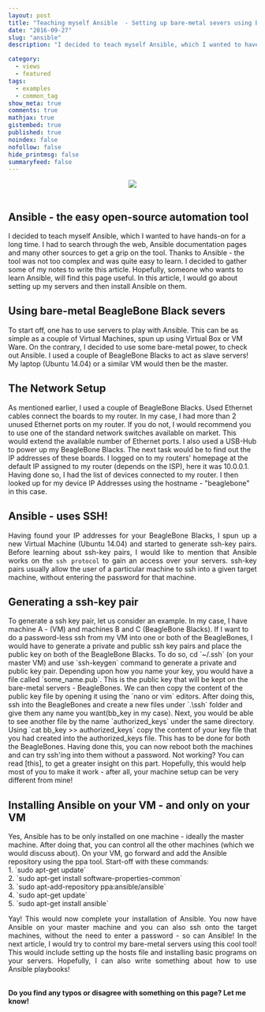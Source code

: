 ```yaml
---
layout: post
title: "Teaching myself Ansible  - Setting up bare-metal severs using BeagleBone Blacks"
date: "2016-09-27"
slug: "ansible"
description: "I decided to teach myself Ansible, which I wanted to have hands-on for a long time. I had to search through the web, Ansible documentation pages and many other sources to get a grip on the tool. Thanks to Ansible - the tool was not too complex and was quite easy to learn. I decided to gather some of my notes to write this article. Hopefully, someone who wants to learn Ansible, will find this page useful. In this article, I would go about setting up my servers and then install Ansible on them."

category:
  - views
  - featured
tags:
  - examples
  - common_tag
show_meta: true
comments: true
mathjax: true
gistembed: true
published: true
noindex: false
nofollow: false
hide_printmsg: false
summaryfeed: false
---
```



<style>
p {
  text-align: justify
}</style>
<div style="text-align:center"><img src ="https://codereviewvideos.com/blog/wp-content/uploads/2015/06/ansible-tutorial.gif"/></div><br>

<h2> Ansible - the easy open-source automation tool </h2>
I decided to teach myself Ansible, which I wanted to have hands-on for a long time. I had to search through the web, Ansible documentation pages and many other sources to get a grip on the tool. Thanks to Ansible - the tool was not too complex and was quite easy to learn. I decided to gather some of my notes to write this article. Hopefully, someone who wants to learn Ansible, will find this page useful. In this article, I would go about setting up my servers and then install Ansible on them.<br>

<h2> Using bare-metal BeagleBone Black severs</h2>
To start off, one has to use servers to play with Ansible. This can be as simple as a couple of Virtual Machines, spun up using Virtual Box or VM Ware. On the contrary, I decided to use some bare-metal power, to check out Ansible. I used a couple of BeagleBone Blacks to act as slave servers! My laptop (Ubuntu 14.04) or a similar VM would then be the master.<br>

<h2> The Network Setup </h2>
As mentioned earlier, I used a couple of BeagleBone Blacks. Used Ethernet cables connect the boards to my router. In my case, I had more than 2 unused Ethernet ports  on my router. If you do not, I would recommend you to use one of the standard network switches available on market. This would extend the available number of Ethernet ports. I also used a USB-Hub to power up my BeagleBone Blacks. The next task would be to find out the IP addresses of these boards. I logged on to my routers' homepage at the default IP assigned to my router (depends on the ISP), here it was 10.0.0.1. Having done so, I had the list of devices connected to my router. I then looked up for my  device IP Addresses using the hostname - "beaglebone" in this case.<br>

<h2> Ansible - uses SSH!</h2>

Having found your IP addresses for your BeagleBone Blacks, I spun up a new Virtual Machine (Ubuntu 14.04)  and started to generate ssh-key pairs. Before learning about ssh-key pairs, I would like to mention that Ansible works on the `ssh protocol` to gain an access over your servers. ssh-key pairs usually allow the user of a particular machine to ssh into a given target machine, without entering the password for that machine.<br>

<h2> Generating a ssh-key pair </h2>
To generate a ssh key pair, let us consider an example. In my case, I have machine A - (VM) and machines B and C (BeagleBone Blacks). If I want to do a password-less ssh from my VM into one or both of the BeagleBones, I would have to generate a private and public ssh key pairs and place the public key on both of the BeagleBone Blacks. To do so, cd `~/.ssh` (on your master VM) and use `ssh-keygen` command to generate a private and public key pair. Depending upon how you name your key, you would have a file called `some_name.pub`. This is the public key that will be kept on the bare-metal servers - BeagleBones. We can then copy the content of the public key file by opening it using the `nano or vim` editors. After doing this, ssh into the BeagleBones and create a new files under `.\ssh` folder and give them any name you want(bb_key in my case). Next, you would be able to see another file by the name `authorized_keys` under the same directory. Using `cat bb_key >> authorized_keys` copy the content of your key file that you had created into the authorized_keys file. This has to be done for both the BeagleBones. Having done this, you can now reboot both the machines and can try ssh'ing into them without a password. Not working? You can read  [this], to get a greater insight on this part. Hopefully, this would help most of you to make it work - after all, your machine setup can be very different from mine!<br>

<h2> Installing Ansible on your VM - and only on your VM</h2>
Yes, Ansible has to be only installed on one machine - ideally the master machine. After doing that, you can control all the other machines (which we would discuss about). On your VM, go forward and add the Ansible repository using the ppa tool. Start-off with these commands:
<br>
1. `sudo apt-get update`<br>
2. `sudo apt-get install software-properties-common`<br>
3. `sudo apt-add-repository ppa:ansible/ansible`<br>
4. `sudo apt-get update`<br>
5. `sudo apt-get install ansible`<br>

Yay! This would now complete your installation of Ansible. You now have Ansible on your master machine and you can also ssh onto the target machines, without the need to enter a password - so can Ansible! In the next article, I would try to control my bare-metal servers using this cool tool! This would include setting up the hosts file and installing basic programs on your servers. Hopefully, I can also write something about how to use Ansible playbooks!

<br>
<b>Do you find any typos or disagree with something on this page? Let me know!</b>

[this]: https://www.digitalocean.com/community/tutorials/how-to-set-up-ssh-keys--2
